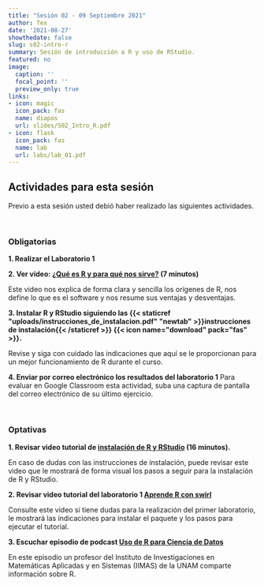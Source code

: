```yaml
---
title: "Sesión 02 - 09 Septiembre 2021"
author: Tex
date: '2021-08-27'
showthedate: false
slug: s02-intro-r
summary: Sesión de introducción a R y uso de RStudio.
featured: no
image:
  caption: ''
  focal_point: ''
  preview_only: true
links:
- icon: magic
  icon_pack: fas
  name: diapos
  url: slides/S02_Intro_R.pdf
- icon: flask
  icon_pack: fas
  name: lab
  url: labs/lab_01.pdf
---
```


## Actividades para esta sesión 

Previo a esta sesión usted debió haber realizado las siguientes actividades.

&nbsp;

### Obligatorias

**1. Realizar el Laboratorio 1**

**2. Ver video: [¿Qué es R y para qué nos sirve?](https://youtu.be/3hR2A2nCI4U) (7 minutos)**

Este video nos explica de forma clara y sencilla los orígenes de R, nos define lo que es el software y nos resume sus ventajas y desventajas.

**3. Instalar R y RStudio siguiendo las {{< staticref "uploads/instrucciones_de_instalacion.pdf" "newtab" >}}instrucciones de instalación{{< /staticref >}} {{< icon name="download" pack="fas" >}}.**

Revise y siga con cuidado las indicaciones que aquí se le proporcionan para un mejor funcionamiento de R durante el curso.

**4. Enviar por correo electrónico los resultados del laboratorio 1**
Para evaluar en Google Classroom esta actividad, suba una captura de pantalla del correo electrónico de su último ejercicio.

&nbsp;

### Optativas

**1. Revisar video tutorial de [instalación de R y RStudio](https://www.youtube.com/watch?v=k0oCZdJPsDU) (16 minutos).**

En caso de dudas con las instrucciones de instalación, puede revisar este video que le mostrará de forma visual los pasos a seguir para la instalación de R y RStudio.

**2. Revisar video tutorial del laboratorio 1 [Aprende R con swirl](https://youtu.be/GHa4kr_JOoE)**

Consulte este video si tiene dudas para la realización del primer laboratorio, le mostrará las indicaciones para instalar el paquete y los pasos para ejecutar el tutorial.

**3. Escuchar episodio de podcast [Uso de R para Ciencia de Datos](https://anchor.fm/datos-en-accion/episodes/Uso-de-R-para-Ciencia-de-Datos-e411di/a-abbudj)**

En este episodio un profesor del Instituto de Investigaciones en Matemáticas Aplicadas y en Sistemas (IIMAS) de la UNAM comparte información sobre R.

&nbsp;

&nbsp;
